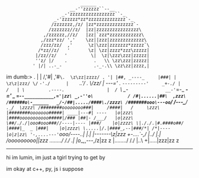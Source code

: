                                 ______
                            __-''zzzzzz``--__
                         _-'zzzzzzzzzzzzzzzzz``-_
                      _-'zzzzzz*zz*zzzzzzzzzzzzzz`-_
                     /zzzzzzz,/z/ |zz*zzzzzzzzzzzzzz`-
                    /zzzzzzz//z/  |zz|zzzzzzzzzzzzzzzz\
                  ,/zzzzzz,//z/   |zz|`zzz*zzzzzzzzzzzz\
                 ,/zzz*zz/ ','    \zz||zzz|zzzzzzzzzzzzz\
                 /zzz/zz/  ,'      \z|\zzz|zzzzzzz*zzzzz`\
                /*zz//z/   '       \z| \zz|zzzz*zzz\zzzzz|
               |/zz//z/   '         \|  \z|\zzz\zzz|zzzzz|
               ''z/ |/    .          .   \\ \zz\zzz|zzzzz|
              ' |/| ..-_-            .-_-.\\ \zz\zz|zzzz,|
 im dumb:>   .  | | /,'#|            ,'#` \.  \z\zz|zzzz/
                . '| |##, _----_     |###| |   \z\z|zzz/
                \/ ` `-'./      |    `._.'/ .   \\\/zz/
                | ---='     .    `---------'     _+-./
                |                               /   |
                \         .----.                |  /
                 `\        \__-`               __-'
                   `=-_                  ___-='
         _             `=--___________,='|zz\
    _,-''o\             / /#|......|##\  ,zzz\
   /######o\-______   _/-/##|...../####\./zzzz\
  /#######ooo\---oo`\/  /---\___/  `._/  \zzzz\
 /########oooooooo###|     /####|   /     \zzz\
|########ooooooo#####| ____|---#| ----   |o|zzz\
|####ooooooooooo#####|/### |##|- /___/   |o|zzz\
 \##/././|ooo#ooo###//----|---- |###/    |o|zzzz\
  \|././.|#.####o##/ |####|_  _ |###|    |o|zzzz\
   \.....|/.|####_,--|###/*| /*|----     |o|z|zz\
     '-,....---'`ooo/----..| |.|   |-------\z|zzz
        +-....\`-,__/   |../ |.|  /ooooooooo||zzz
         \.....\.../    /./  \.| |o__,,---,/z|zz z
         |......../    /./   |..\ +|.....|zzz|zz z 

------------------------------------------------
 hi im lumin, im just a tgirl trying to get by
 
 im okay at c++, py, js i suppose

